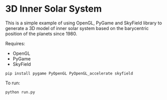 # 3D Inner Solar System


This is a simple example of using OpenGL, PyGame and SkyField 
library to generate a 3D model of inner solar system based on the barycentric position of the planets since 1980.

Requires:
 - OpenGL
 - PyGame
 - SkyField

```
pip install pygame PyOpenGL PyOpenGL_accelerate skyfield
```

To run:

```
python run.py
```

